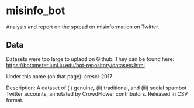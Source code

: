 # misinfo_bot
Analysis and report on the spread on misinformation on Twitter. 


## Data
Datasets were too large to uplaod on Github. They can be found here: 
https://botometer.iuni.iu.edu/bot-repository/datasets.html

Under this name (on that page): cresci-2017

Description: A dataset of (i) genuine, (ii) traditional, and (iii) social spambot Twitter accounts, annotated by CrowdFlower contributors. Released in CSV format.
